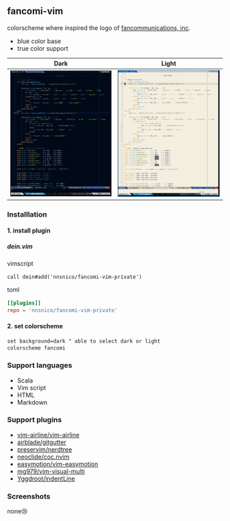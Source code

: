 ## fancomi-vim

colorscheme where inspired the logo of [fancommunications, inc](https://www.fancs.com/).

- blue color base
- true color support

|          Dark           |          Light           |
| :---------------------: | :----------------------: |
| ![](snapshots/dark.png) | ![](snapshots/light.png) |

### Installlation

#### 1. install plugin

##### dein.vim

vimscript

```vim
call dein#add('nnsnico/fancomi-vim-private')
```

toml

```toml
[[plugins]]
repo = 'nnsnico/fancomi-vim-private'
```

#### 2. set colorscheme

```vim
set background=dark " able to select dark or light
colorscheme fancomi
```

### Support languages

- Scala
- Vim script
- HTML
- Markdown

### Support plugins

- [vim-airline/vim-airline](https://github.com/vim-airline/vim-airline)
- [airblade/gitgutter](https://github.com/airblade/vim-gitgutter)
- [preservim/nerdtree](https://github.com/preservim/nerdtree)
- [neoclide/coc.nvim](https://github.com/neoclide/coc.nvim)
- [easymotion/vim-easymotion](https://github.com/easymotion/vim-easymotion)
- [mg979/vim-visual-multi](https://github.com/mg979/vim-visual-multi)
- [Yggdroot/indentLine](https://github.com/Yggdroot/indentLine)

### Screenshots

none😢
